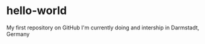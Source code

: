 # hello-world
My first repository on GitHub
I'm currently doing and intership in Darmstadt, Germany
